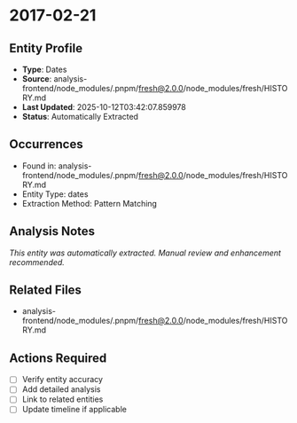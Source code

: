 # 2017-02-21

## Entity Profile
- **Type**: Dates
- **Source**: analysis-frontend/node_modules/.pnpm/fresh@2.0.0/node_modules/fresh/HISTORY.md
- **Last Updated**: 2025-10-12T03:42:07.859978
- **Status**: Automatically Extracted

## Occurrences
- Found in: analysis-frontend/node_modules/.pnpm/fresh@2.0.0/node_modules/fresh/HISTORY.md
- Entity Type: dates
- Extraction Method: Pattern Matching

## Analysis Notes
*This entity was automatically extracted. Manual review and enhancement recommended.*

## Related Files
- analysis-frontend/node_modules/.pnpm/fresh@2.0.0/node_modules/fresh/HISTORY.md

## Actions Required
- [ ] Verify entity accuracy
- [ ] Add detailed analysis
- [ ] Link to related entities
- [ ] Update timeline if applicable

